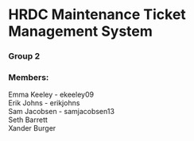# HRDC Maintenance Ticket Management System
### Group 2

### Members:
Emma Keeley - ekeeley09  
Erik Johns - erikjohns  
Sam Jacobsen - samjacobsen13  
Seth Barrett  
Xander Burger  
